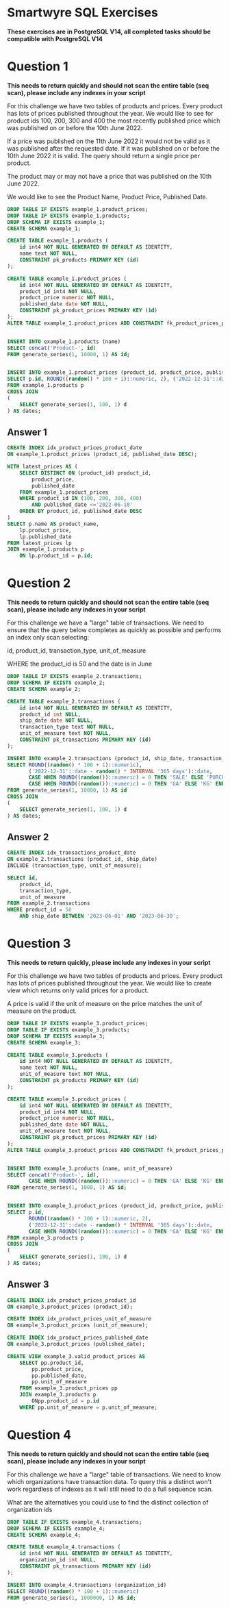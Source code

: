 # Smartwyre SQL Exercises

**These exercises are in PostgreSQL V14, all completed tasks should be compatible with PostgreSQL V14**

# Question 1

**This needs to return quickly and should not scan the entire table (seq scan), please include any indexes in your script**

For this challenge we have two tables of products and prices. Every product has lots of prices published throughout the year. We would like to see for product ids 100, 200, 300 and 400 the most recently published price which was published on or before the 10th June 2022.

If a price was published on the 11th June 2022 it would not be valid as it was published after the requested date. If it was published on or before the 10th June 2022 it is valid. The query should return a single price per product.

The product may or may not have a price that was published on the 10th June 2022.

We would like to see the Product Name, Product Price, Published Date.

```sql
DROP TABLE IF EXISTS example_1.product_prices;
DROP TABLE IF EXISTS example_1.products;
DROP SCHEMA IF EXISTS example_1;
CREATE SCHEMA example_1;

CREATE TABLE example_1.products (
	id int4 NOT NULL GENERATED BY DEFAULT AS IDENTITY,
	name text NOT NULL,
	CONSTRAINT pk_products PRIMARY KEY (id)
);

CREATE TABLE example_1.product_prices (
	id int4 NOT NULL GENERATED BY DEFAULT AS IDENTITY,
	product_id int4 NOT NULL,
	product_price numeric NOT NULL,
	published_date date NOT NULL,
	CONSTRAINT pk_product_prices PRIMARY KEY (id)
);
ALTER TABLE example_1.product_prices ADD CONSTRAINT fk_product_prices_product FOREIGN KEY (product_id) REFERENCES example_1.products(id) ON DELETE CASCADE;


INSERT INTO example_1.products (name)
SELECT concat('Product-', id)
FROM generate_series(1, 10000, 1) AS id;


INSERT INTO example_1.product_prices (product_id, product_price, published_date)
SELECT p.id, ROUND((random() * 100 + 1)::numeric, 2), ('2022-12-31'::date - random() * INTERVAL '365 days')::date
FROM example_1.products p
CROSS JOIN
(
	SELECT generate_series(1, 100, 1) d
) AS dates;
```

## Answer 1

```sql
CREATE INDEX idx_product_prices_product_date
ON example_1.product_prices (product_id, published_date DESC);

WITH latest_prices AS (
	SELECT DISTINCT ON (product_id) product_id,
		product_price,
		published_date
	FROM example_1.product_prices
	WHERE product_id IN (100, 200, 300, 400)
		AND published_date <='2022-06-10'
	ORDER BY product_id, published_date DESC
)
SELECT p.name AS product_name,
	lp.product_price,
	lp.published_date
FROM latest_prices lp
JOIN example_1.products p
	ON lp.product_id = p.id;
```

# Question 2

**This needs to return quickly and should not scan the entire table (seq scan), please include any indexes in your script**

For this challenge we have a "large" table of transactions. We need to ensure that the query below completes as quickly as possible and performs an index only scan selecting:

id, product_id, transaction_type, unit_of_measure

WHERE the product_id is 50 and the date is in June

```sql
DROP TABLE IF EXISTS example_2.transactions;
DROP SCHEMA IF EXISTS example_2;
CREATE SCHEMA example_2;

CREATE TABLE example_2.transactions (
	id int4 NOT NULL GENERATED BY DEFAULT AS IDENTITY,
	product_id int NULL,
	ship_date date NOT NULL,
	transaction_type text NOT NULL,
	unit_of_measure text NOT NULL,
	CONSTRAINT pk_transactions PRIMARY KEY (id)
);

INSERT INTO example_2.transactions (product_id, ship_date, transaction_type, unit_of_measure)
SELECT ROUND((random() * 100 + 1)::numeric),
	   ('2022-12-31'::date - random() * INTERVAL '365 days')::date,
	   CASE WHEN ROUND((random())::numeric) = 0 THEN 'SALE' ELSE 'PURCHASE' END,
       CASE WHEN ROUND((random())::numeric) = 0 THEN 'GA' ELSE 'KG' END
FROM generate_series(1, 10000, 1) AS id
CROSS JOIN
(
	SELECT generate_series(1, 100, 1) d
) AS dates;
```

## Answer 2

```sql
CREATE INDEX idx_transactions_product_date
ON example_2.transactions (product_id, ship_date)
INCLUDE (transaction_type, unit_of_measure);

SELECT id,
	product_id,
	transaction_type,
	unit_of_measure
FROM example_2.transactions
WHERE product_id = 50
	AND ship_date BETWEEN '2023-06-01' AND '2023-06-30';
```

# Question 3

**This needs to return quickly, please include any indexes in your script**

For this challenge we have two tables of products and prices. Every product has lots of prices published throughout the year. We would like to create view which returns only valid prices for a product.

A price is valid if the unit of measure on the price matches the unit of measure on the product.

```sql
DROP TABLE IF EXISTS example_3.product_prices;
DROP TABLE IF EXISTS example_3.products;
DROP SCHEMA IF EXISTS example_3;
CREATE SCHEMA example_3;

CREATE TABLE example_3.products (
	id int4 NOT NULL GENERATED BY DEFAULT AS IDENTITY,
	name text NOT NULL,
	unit_of_measure text NOT NULL,
	CONSTRAINT pk_products PRIMARY KEY (id)
);

CREATE TABLE example_3.product_prices (
	id int4 NOT NULL GENERATED BY DEFAULT AS IDENTITY,
	product_id int4 NOT NULL,
	product_price numeric NOT NULL,
	published_date date NOT NULL,
	unit_of_measure text NOT NULL,
	CONSTRAINT pk_product_prices PRIMARY KEY (id)
);
ALTER TABLE example_3.product_prices ADD CONSTRAINT fk_product_prices_product FOREIGN KEY (product_id) REFERENCES example_3.products(id) ON DELETE CASCADE;


INSERT INTO example_3.products (name, unit_of_measure)
SELECT concat('Product-', id),
       CASE WHEN ROUND((random())::numeric) = 0 THEN 'GA' ELSE 'KG' END
FROM generate_series(1, 1000, 1) AS id;


INSERT INTO example_3.product_prices (product_id, product_price, published_date, unit_of_measure)
SELECT p.id,
       ROUND((random() * 100 + 1)::numeric, 2),
       ('2022-12-31'::date - random() * INTERVAL '365 days')::date,
       CASE WHEN ROUND((random())::numeric) = 0 THEN 'GA' ELSE 'KG' END
FROM example_3.products p
CROSS JOIN
(
	SELECT generate_series(1, 100, 1) d
) AS dates;
```

## Answer 3

```sql
CREATE INDEX idx_product_prices_product_id
ON example_3.product_prices (product_id);

CREATE INDEX idx_product_prices_unit_of_measure
ON example_3.product_prices (unit_of_measure);

CREATE INDEX idx_product_prices_published_date
ON example_3.product_prices (published_date);

CREATE VIEW example_3.valid_product_prices AS
	SELECT pp.product_id,
		pp.product_price,
		pp.published_date,
		pp.unit_of_measure
	FROM example_3.product_prices pp
	JOIN example_3.products p
		ONpp.product_id = p.id
	WHERE pp.unit_of_measure = p.unit_of_measure;
```

# Question 4

**This needs to return quickly and should not scan the entire table (seq scan), please include any indexes in your script**

For this challenge we have a "large" table of transactions. We need to know which organizations have transaction data. To query this a distinct won't work regardless of indexes as it will still need to do a full sequence scan.

What are the alternatives you could use to find the distinct collection of organization ids

```sql
DROP TABLE IF EXISTS example_4.transactions;
DROP SCHEMA IF EXISTS example_4;
CREATE SCHEMA example_4;

CREATE TABLE example_4.transactions (
	id int4 NOT NULL GENERATED BY DEFAULT AS IDENTITY,
	organization_id int NULL,
	CONSTRAINT pk_transactions PRIMARY KEY (id)
);

INSERT INTO example_4.transactions (organization_id)
SELECT ROUND((random() * 100 + 1)::numeric)
FROM generate_series(1, 1000000, 1) AS id;
```
